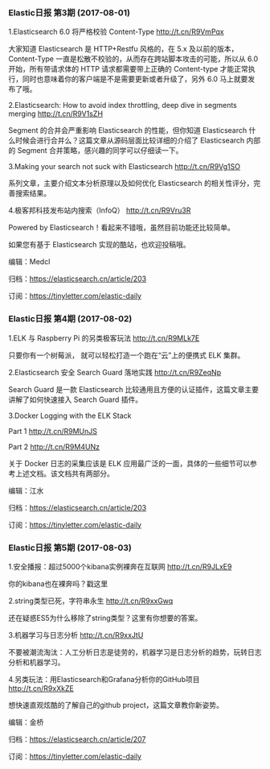 ### Elastic日报 第3期 (2017-08-01)

1.Elasticsearch 6.0 将严格校验 Content-Type http://t.cn/R9VmPqx

大家知道 Elasticsearch 是 HTTP+Restfu 风格的，在 5.x 及以前的版本，Content-Type 一直是松散不校验的，从而存在跨站脚本攻击的可能，所以从 6.0 开始，所有带请求体的 HTTP 请求都需要带上正确的 Content-type 才能正常执行，同时也意味着你的客户端是不是需要更新或者升级了，另外 6.0 马上就要发布了哦。

2.Elasticsearch: How to avoid index throttling, deep dive in segments merging http://t.cn/R9V1sZH

Segment 的合并会严重影响 Elasticsearch 的性能，但你知道 Elasticsearch 什么时候会进行合并么？这篇文章从源码层面比较详细的介绍了 Elasticsearch 内部的 Segment 合并策略，感兴趣的同学可以仔细读一下。

3.Making your search not suck with Elasticsearch http://t.cn/R9Vg1SO

系列文章，主要介绍文本分析原理以及如何优化 Elasticsearch 的相关性评分，完善搜索结果。

4.极客邦科技发布站内搜索（InfoQ） http://t.cn/R9Vru3R

Powered by Elasticsearch！看起来不错哦，虽然目前功能还比较简单。

如果您有基于 Elasticsearch 实现的酷站，也欢迎投稿哦。


编辑：Medcl

归档：https://elasticsearch.cn/article/203

订阅：https://tinyletter.com/elastic-daily



### Elastic日报 第4期 (2017-08-02)

1.ELK 与 Raspberry Pi 的另类极客玩法  http://t.cn/R9MLk7E

只要你有一个树莓派， 就可以轻松打造一个跑在“云”上的便携式 ELK 集群。

2.Elasticsearch 安全 Search Guard 落地实践  http://t.cn/R9ZeqNp

Search Guard 是一款 Elasticsearch 比较通用且方便的认证插件，这篇文章主要讲解了如何快速接入 Search Guard 插件。

3.Docker Logging with the ELK Stack  

Part 1  http://t.cn/R9MUnJS

Part 2  http://t.cn/R9M4UNz

关于 Docker 日志的采集应该是 ELK 应用最广泛的一面，具体的一些细节可以参考上述文档。该文档共有两部分。


编辑：江水

归档：https://elasticsearch.cn/article/203

订阅：https://tinyletter.com/elastic-daily



### Elastic日报 第5期 (2017-08-03)

1.安全播报：超过5000个kibana实例裸奔在互联网 http://t.cn/R9JLxE9

你的kibana也在裸奔吗？戳这里
 
2.string类型已死，字符串永生 http://t.cn/R9xxGwq

还在疑惑ES5为什么移除了string类型？这里有你想要的答案。

3.机器学习与日志分析 http://t.cn/R9xxJtU

不要被潮流淘汰：人工分析日志是徒劳的，机器学习是日志分析的趋势，玩转日志分析和机器学习。

4.另类玩法：用Elasticsearch和Grafana分析你的GitHub项目 http://t.cn/R9xXkZE

想快速直观炫酷的了解自己的github project，这篇文章教你新姿势。


编辑：金桥

归档：https://elasticsearch.cn/article/207

订阅：https://tinyletter.com/elastic-daily
